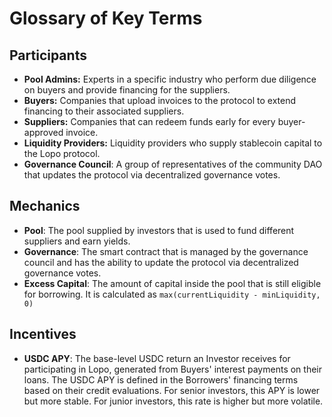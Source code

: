 # Glossary of Key Terms

## Participants

* **Pool Admins:** Experts in a specific industry who perform due diligence on buyers and provide financing for the suppliers.&#x20;
* **Buyers:** Companies that upload invoices to the protocol to extend financing to their associated suppliers.
* **Suppliers:** Companies that can redeem funds early for every buyer-approved invoice.
* **Liquidity Providers:** Liquidity providers who supply stablecoin capital to the Lopo protocol.
* **Governance Council**: A group of representatives of the community DAO that updates the protocol via decentralized governance votes.

## Mechanics

* **Pool**: The pool supplied by investors that is used to fund different suppliers and earn yields.&#x20;
* **Governance**: The smart contract that is managed by the governance council and has the ability to update the protocol via decentralized governance votes.
* **Excess Capital**: The amount of capital inside the pool that is still eligible for borrowing. It is calculated as `max(currentLiquidity - minLiquidity, 0)`&#x20;

## Incentives

* **USDC APY**: The base-level USDC return an Investor receives for participating in Lopo, generated from Buyers' interest payments on their loans. The USDC APY is defined in the Borrowers' financing terms based on their credit evaluations. For senior investors, this APY is lower but more stable. For junior investors, this rate is higher but more volatile.
